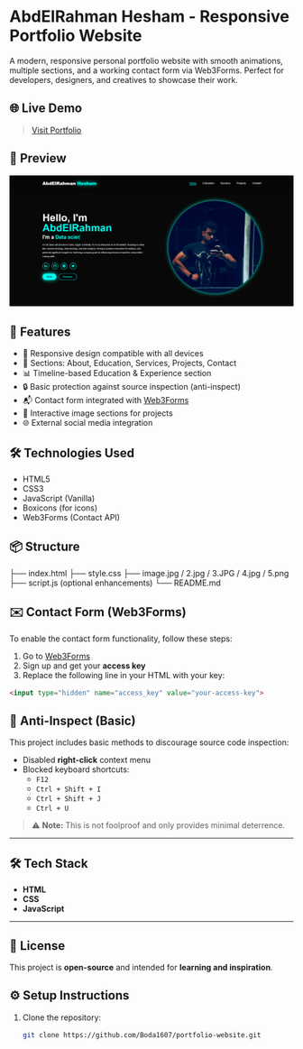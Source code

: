 # AbdElRahman Hesham - Responsive Portfolio Website

A modern, responsive personal portfolio website with smooth animations, multiple sections, and a working contact form via Web3Forms. Perfect for developers, designers, and creatives to showcase their work.
## 🌐 Live Demo

> [Visit Portfolio](https://abdelrahmanzz.netlify.app/)

## 📸 Preview

![Portfolio Screenshot](5.png)

## 📁 Features

- 🌟 Responsive design compatible with all devices
- 🧠 Sections: About, Education, Services, Projects, Contact
- 📊 Timeline-based Education & Experience section
- 🔒 Basic protection against source inspection (anti-inspect)
- 📬 Contact form integrated with [Web3Forms](https://web3forms.com)
- 📸 Interactive image sections for projects
- 🌐 External social media integration

## 🛠️ Technologies Used

- HTML5
- CSS3
- JavaScript (Vanilla)
- Boxicons (for icons)
- Web3Forms (Contact API)

## 📦 Structure

├── index.html
├── style.css
├── image.jpg / 2.jpg / 3.JPG / 4.jpg / 5.png
├── script.js (optional enhancements)
└── README.md

## ✉️ Contact Form (Web3Forms)

To enable the contact form functionality, follow these steps:

1. Go to [Web3Forms](https://web3forms.com)
2. Sign up and get your **access key**
3. Replace the following line in your HTML with your key:

```html
<input type="hidden" name="access_key" value="your-access-key">
```
## 🚫 Anti-Inspect (Basic)

This project includes basic methods to discourage source code inspection:

- Disabled **right-click** context menu  
- Blocked keyboard shortcuts:
  - `F12`
  - `Ctrl + Shift + I`
  - `Ctrl + Shift + J`
  - `Ctrl + U`

> ⚠️ **Note:** This is not foolproof and only provides minimal deterrence.

---

## 🛠️ Tech Stack

- **HTML**
- **CSS**
- **JavaScript**

---

## 📄 License

This project is **open-source** and intended for **learning and inspiration**.

## ⚙️ Setup Instructions

1. Clone the repository:
   ```bash
   git clone https://github.com/Boda1607/portfolio-website.git
```
